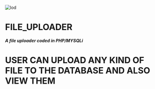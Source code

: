 ![lod](https://user-images.githubusercontent.com/16975766/27330711-390238de-55d8-11e7-93b8-41ace736507e.gif)


# FILE_UPLOADER
***A file uploader coded in PHP/MYSQLi*** 
# USER CAN UPLOAD ANY KIND OF FILE TO THE DATABASE AND ALSO VIEW THEM
